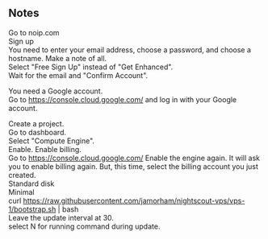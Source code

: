 ## Notes  

Go to noip.com  
Sign up  
You need to enter your email address, choose a password, and choose a hostname.  Make a note of all.  
Select "Free Sign Up" instead of "Get Enhanced".  
Wait for the email and "Confirm Account".  
  
You need a Google account.  
Go to  https://console.cloud.google.com/  and log in with your Google account.  

Create a project.  
Go to dashboard.  
Select "Compute Engine".  
Enable.
Enable billing.  
Go to https://console.cloud.google.com/
Enable the engine again.  It will ask you to enable billing again.  But, this time, select the billing account you just created.  
Standard disk  
Minimal  
curl https://raw.githubusercontent.com/jamorham/nightscout-vps/vps-1/bootstrap.sh | bash  
Leave the update interval at 30.  
select N for running command during update.  
